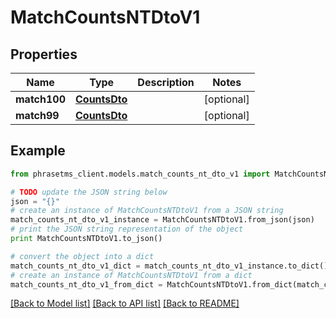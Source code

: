 # MatchCountsNTDtoV1

## Properties

| Name         | Type                          | Description | Notes      |
| ------------ | ----------------------------- | ----------- | ---------- |
| **match100** | [**CountsDto**](CountsDto.md) |             | [optional] |
| **match99**  | [**CountsDto**](CountsDto.md) |             | [optional] |

## Example

```python
from phrasetms_client.models.match_counts_nt_dto_v1 import MatchCountsNTDtoV1

# TODO update the JSON string below
json = "{}"
# create an instance of MatchCountsNTDtoV1 from a JSON string
match_counts_nt_dto_v1_instance = MatchCountsNTDtoV1.from_json(json)
# print the JSON string representation of the object
print MatchCountsNTDtoV1.to_json()

# convert the object into a dict
match_counts_nt_dto_v1_dict = match_counts_nt_dto_v1_instance.to_dict()
# create an instance of MatchCountsNTDtoV1 from a dict
match_counts_nt_dto_v1_from_dict = MatchCountsNTDtoV1.from_dict(match_counts_nt_dto_v1_dict)
```

[[Back to Model list]](../README.md#documentation-for-models) [[Back to API list]](../README.md#documentation-for-api-endpoints) [[Back to README]](../README.md)
